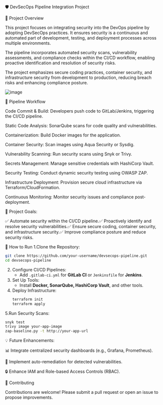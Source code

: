 🛡️ DevSecOps Pipeline Integration Project

📌 Project Overview

This project focuses on integrating security into the DevOps pipeline by adopting DevSecOps practices. It ensures security is a continuous and automated part of development, testing, and deployment processes across multiple environments.

The pipeline incorporates automated security scans, vulnerability assessments, and compliance checks within the CI/CD workflow, enabling proactive identification and resolution of security risks.

The project emphasizes secure coding practices, container security, and infrastructure security from development to production, reducing breach risks and enhancing compliance posture.


![image](https://github.com/user-attachments/assets/92b576b8-4c6f-4e2c-a2eb-212688947125)

🚀 Pipeline Workflow

Code Commit & Build: Developers push code to GitLab/Jenkins, triggering the CI/CD pipeline.

Static Code Analysis: SonarQube scans for code quality and vulnerabilities.

Containerization: Build Docker images for the application.

Container Security: Scan images using Aqua Security or Sysdig.

Vulnerability Scanning: Run security scans using Snyk or Trivy.

Secrets Management: Manage sensitive credentials with HashiCorp Vault.

Security Testing: Conduct dynamic security testing using OWASP ZAP.

Infrastructure Deployment: Provision secure cloud infrastructure via Terraform/CloudFormation.

Continuous Monitoring: Monitor security issues and compliance post-deployment.

🎯 Project Goals:

✅ Automate security within the CI/CD pipeline.✅ Proactively identify and resolve security vulnerabilities.✅ Ensure secure coding, container security, and infrastructure security.✅ Improve compliance posture and reduce security risks.

📂 How to Run
1.Clone the Repository:  
   ```bash
   git clone https://github.com/your-username/devsecops-pipeline.git
   cd devsecops-pipeline
   ```
2. Configure CI/CD Pipelines: 
   - Add `.gitlab-ci.yml` for **GitLab CI** or `Jenkinsfile` for **Jenkins**.  
3. Set Up Tools:
   - Install **Docker, SonarQube, HashiCorp Vault**, and other tools.  
4. Deploy Infrastructure:
   ```bash
   terraform init
   terraform apply
   ```
5.Run Security Scans:
   ```bash
   snyk test  
   trivy image your-app-image  
   zap-baseline.py -t http://your-app-url  
   ```  

💡 Future Enhancements:

📊 Integrate centralized security dashboards (e.g., Grafana, Prometheus).

🚀 Implement auto-remediation for detected vulnerabilities.

🔒 Enhance IAM and Role-based Access Controls (RBAC).

🤝 Contributing

Contributions are welcome! Please submit a pull request or open an issue to propose improvements.



